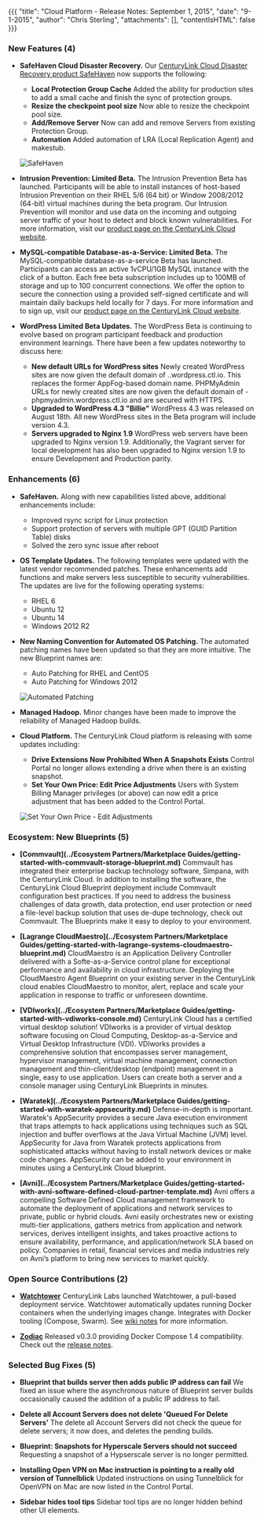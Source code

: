 {{{
"title": "Cloud Platform - Release Notes: September 1, 2015",
"date": "9-1-2015",
"author": "Chris Sterling",
"attachments": [],
"contentIsHTML": false
}}}

### New Features (4)

* __SafeHaven Cloud Disaster Recovery.__ Our [CenturyLink Cloud Disaster Recovery product SafeHaven](https://www.ctl.io/disaster-recovery/) now supports the following:

    + __Local Protection Group Cache__ Added the ability for production sites to add a small cache and finish the sync of protection groups.
    + __Resize the checkpoint pool size__ Now able to resize the checkpoint pool size.
    + __Add/Remove Server__ Now can add and remove Servers from existing Protection Group.
    + __Automation__ Added automation of LRA (Local Replication Agent) and makestub.

    ![SafeHaven](../images/2015-09-01-safehaven-pg-localcache.png) 

* __Intrusion Prevention: Limited Beta.__ The Intrusion Prevention Beta has launched. Participants will be able to install instances of host-based Intrusion Prevention on their RHEL 5/6 (64 bit) or Window 2008/2012 (64-bit) virtual machines during the beta program. Our Intrusion Prevention will monitor and use data on the incoming and outgoing server traffic of your host to detect and block known vulnerabilities. For more information, visit our [product page on the CenturyLink Cloud website](https://www.ctl.io/intrusion-prevention-service/).

* __MySQL-compatible Database-as-a-Service: Limited Beta.__ The MySQL-compatible database-as-a-service Beta has launched. Participants can access an active 1vCPU/1GB MySQL instance with the click of a button. Each free beta subscription includes up to 100MB of storage and up to 100 concurrent connections. We offer the option to secure the connection using a provided self-signed certificate and will maintain daily backups held locally for 7 days. For more information and to sign up, visit our [product page on the CenturyLink Cloud website](https://www.ctl.io/dbaas/).

* __WordPress Limited Beta Updates.__ The WordPress Beta is continuing to evolve based on program participant feedback and production environment learnings. There have been a few updates noteworthy to discuss here:

    + __New default URLs for WordPress sites__ Newly created WordPress sites are now given the default domain of <customer site>.<region>.wordpress.ctl.io.  This replaces the former AppFog-based domain name. PHPMyAdmin URLs for newly created sites are now given the default domain of <customer site>-phpmyadmin.wordpress.ctl.io and are secured with HTTPS.
    + __Upgraded to WordPress 4.3 "Billie"__ WordPress 4.3 was released on August 18th. All new WordPress sites in the Beta program will include version 4.3.
    + __Servers upgraded to Nginx 1.9__ WordPress web servers have been upgraded to Nginx version 1.9. Additionally, the Vagrant server for local development has also been upgraded to Nginx version 1.9 to ensure Development and Production parity.

### Enhancements (6)

* __SafeHaven.__ Along with new capabilities listed above, additional enhancements include:
    + Improved rsync script for Linux protection
    + Support protection of servers with multiple GPT (GUID Partition Table) disks
    + Solved the zero sync issue after reboot

* __OS Template Updates.__ The following templates were updated with the latest vendor recommended patches. These enhancements add functions and make servers less susceptible to security vulnerabilities. The updates are live for the following operating systems:
    + RHEL 6
    + Ubuntu 12
    + Ubuntu 14
    + Windows 2012 R2

* __New Naming Convention for Automated OS Patching.__ The automated patching names have been updated so that they are more intuitive. The new Blueprint names are:
    + Auto Patching for RHEL and CentOS
    + Auto Patching for Windows 2012
    
    ![Automated Patching](../images/2015-09-01-auto-patching.png)

* __Managed Hadoop.__ Minor changes have been made to improve the reliability of Managed Hadoop builds.

* __Cloud Platform.__ The CenturyLink Cloud platform is releasing with some updates including:

    + __Drive Extensions Now Prohibited When A Snapshots Exists__ Control Portal no longer allows extending a drive when there is an existing snapshot.
    + __Set Your Own Price: Edit Price Adjustments__ Users with System Billing Manager privileges (or above) can now edit a price adjustment that has been added to the Control Portal.
    
    ![Set Your Own Price - Edit Adjustments](../images/2015-09-01-syop-edit-adjustment.png)

### Ecosystem: New Blueprints (5)

* __[Commvault](../Ecosystem Partners/Marketplace Guides/getting-started-with-commvault-storage-blueprint.md)__ Commvault has integrated their enterprise backup technology software, Simpana, with the CenturyLink Cloud. In addition to installing the software, the CenturyLink Cloud Blueprint deployment include Commvault configuration best practices.  If you need to address the business challenges of data growth, data protection, end user protection or need a file-level backup solution that uses de-dupe technology, check out Commvault.  The Blueprints make it easy to deploy to your environment.

* __[Lagrange CloudMaestro](../Ecosystem Partners/Marketplace Guides/getting-started-with-lagrange-systems-cloudmaestro-blueprint.md)__ CloudMaestro is an Application Delivery Controller delivered with a Softe-as-a-Service control plane for exceptional performance and availability in cloud infrastructure.  Deploying the CloudMaestro Agent Blueprint on your existing server in the CenturyLink cloud enables CloudMaestro to monitor, alert, replace and scale your application in response to traffic or unforeseen downtime.

* __[VDIworks](../Ecosystem Partners/Marketplace Guides/getting-started-with-vdiworks-console.md)__ CenturyLink Cloud has a certified virtual desktop solution! VDIworks is a provider of virtual desktop software focusing on Cloud Computing, Desktop-as-a-Service and Virtual Desktop Infrastructure (VDI).  VDIworks provides a comprehensive solution that encompasses server management, hypervisor management, virtual machine management, connection management and thin-client/desktop (endpoint) management in a single, easy to use application.  Users can create both a server and a console manager using CenturyLink Blueprints in minutes.

* __[Waratek](../Ecosystem Partners/Marketplace Guides/getting-started-with-waratek-appsecurity.md)__ Defense-in-depth is important.  Waratek's AppSecurity provides a secure Java execution environment that traps attempts to hack applications using techniques such as SQL injection and buffer overflows at the Java Virtual Machine (JVM) level.  AppSecurity for Java from Waratek protects applications from sophisticated attacks without having to install network devices or make code changes. AppSecurity can be added to your environment in minutes using a CenturyLink Cloud blueprint.

* __[Avni](../Ecosystem Partners/Marketplace Guides/getting-started-with-avni-software-defined-cloud-partner-template.md)__ Avni offers a compelling Software Defined Cloud management framework to automate the deployment of applications and network services to private, public or hybrid clouds. Avni easily orchestrates new or existing multi-tier applications, gathers metrics from application and network services, derives intelligent insights, and takes proactive actions to ensure availability, performance, and application/network SLA based on policy. Companies in retail, financial services and media industries rely on Avni’s platform to bring new services to market quickly.

### Open Source Contributions (2)

* __[Watchtower](https://labs.ctl.io/watchtower-automatic-updates-for-docker-containers/)__ CenturyLink Labs launched Watchtower, a pull-based deployment service. Watchtower automatically updates running Docker containers when the underlying images change. Integrates with Docker tooling (Compose, Swarm). See [wiki notes](https://github.com/CenturyLinkLabs/watchtower) for more information.

* __[Zodiac](https://github.com/CenturyLinkLabs/zodiac/)__ Released v0.3.0 providing Docker Compose 1.4 compatibility. Check out the [release notes](https://github.com/CenturyLinkLabs/zodiac/releases/tag/0.3.0).

### Selected Bug Fixes (5)

* __Blueprint that builds server then adds public IP address can fail__ We fixed an issue where the asynchronous nature of Blueprint server builds occasionally caused the addition of a public IP address to fail.

* __Delete all Account Servers does not delete 'Queued For Delete Servers'__ The delete all Account Servers did not check the queue for delete servers; it now does, and deletes the pending builds.

* __Blueprint: Snapshots for Hyperscale Servers should not succeed__  Requesting a snapshot of a Hypserscale server is no longer permitted.

* __Installing Open VPN on Mac instruction is pointing to a really old version of Tunnelblick__ Updated instructions on using Tunnelblick for OpenVPN on Mac are now listed in the Control Portal.

* __Sidebar hides tool tips__ Sidebar tool tips are no longer hidden behind other UI elements.



